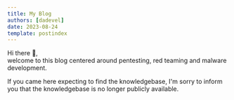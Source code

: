 ```yaml
---
title: My Blog
authors: [dadevel]
date: 2023-08-24
template: postindex
---
```


Hi there 👋,  
welcome to this blog centered around pentesting, red teaming and malware development.

If you came here expecting to find the knowledgebase, I'm sorry to inform you that the knowledgebase is no longer publicly available.
